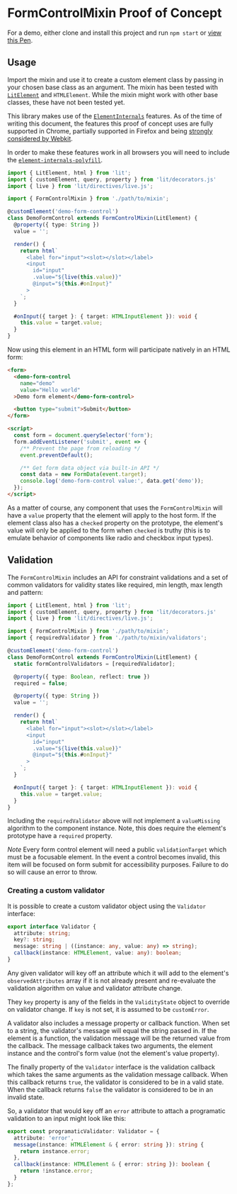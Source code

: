 # FormControlMixin Proof of Concept

For a demo, either clone and install this project and run `npm start` or [view this Pen](https://codepen.io/calebdwilliams/pen/jOLJNvw?editors=0010).

## Usage

Import the mixin and use it to create a custom element class by passing in your chosen base class as an argument. The mixin has been tested with [`LitElement`](https://lit.dev) and `HTMLElement`. While the mixin might work with other base classes, these have not been tested yet.

This library makes use of the [`ElementInternals`](https://developer.mozilla.org/en-US/docs/Web/API/ElementInternals) features. As of the time of writing this document, the features this proof of concept uses are fully supported in Chrome, partially supported in Firefox and being [strongly considered by Webkit](https://mobile.twitter.com/rniwa_dev/status/1459328406789640192).

In order to make these features work in all browsers you will need to include the [`element-internals-polyfill`](https://www.npmjs.com/package/element-internals-polyfill).

```typescript
import { LitElement, html } from 'lit';
import { customElement, query, property } from 'lit/decorators.js'
import { live } from 'lit/directives/live.js';

import { FormControlMixin } from './path/to/mixin';

@customElement('demo-form-control')
class DemoFormControl extends FormControlMixin(LitElement) {
  @property({ type: String })
  value = '';

  render() {
    return html`
      <label for="input"><slot></slot></label>
      <input
        id="input"
        .value="${live(this.value)}"
        @input="${this.#onInput}"
      >
    `;
  }

  #onInput({ target }: { target: HTMLInputElement }): void {
    this.value = target.value;
  }
}
```

Now using this element in an HTML form will participate natively in an HTML form:

```html
<form>
  <demo-form-control
    name="demo"
    value="Hello world"
  >Demo form element</demo-form-control>

  <button type="submit">Submit</button>
</form>

<script>
  const form = document.querySelector('form');
  form.addEventListener('submit', event => {
    /** Prevent the page from reloading */
    event.preventDefault();

    /** Get form data object via built-in API */
    const data = new FormData(event.target);
    console.log('demo-form-control value:', data.get('demo'));
  });
</script>
```

As a matter of course, any component that uses the `FormControlMixin` will have a `value` property that the element will apply to the host form. If the element class also has a `checked` property on the prototype, the element's value will only be applied to the form when `checked` is truthy (this is to emulate behavior of components like radio and checkbox input types).

## Validation

The `FormControlMixin` includes an API for constraint validations and a set of common validators for validity states like required, min length, max length and pattern:

```typescript
import { LitElement, html } from 'lit';
import { customElement, query, property } from 'lit/decorators.js'
import { live } from 'lit/directives/live.js';

import { FormControlMixin } from './path/to/mixin';
import { requiredValidator } from './path/to/mixin/validators';

@customElement('demo-form-control')
class DemoFormControl extends FormControlMixin(LitElement) {
  static formControlValidators = [requiredValidator];

  @property({ type: Boolean, reflect: true })
  required = false;

  @property({ type: String })
  value = '';

  render() {
    return html`
      <label for="input"><slot></slot></label>
      <input
        id="input"
        .value="${live(this.value)}"
        @input="${this.#onInput}"
      >
    `;
  }

  #onInput({ target }: { target: HTMLInputElement }): void {
    this.value = target.value;
  }
}
```

Including the `requiredValidator` above will not implement a `valueMissing` algorithm to the component instance. Note, this does require the element's prototype have a `required` property.

*Note* Every form control element will need a public `validationTarget` which must be a focusable element. In the event a control becomes invalid, this item will be focused on form submit for accessibility purposes. Failure to do so will cause an error to throw. 

### Creating a custom validator

It is possible to create a custom validator object using the `Validator` interface:

```typescript
export interface Validator {
  attribute: string;
  key?: string;
  message: string | ((instance: any, value: any) => string);
  callback(instance: HTMLElement, value: any): boolean;
}
```

Any given validator will key off an attribute which it will add to the element's `observedAttributes` array if it is not already present and re-evaluate the validation algorithm on value and validator attribute change. 

They `key` property is any of the fields in the `ValidityState` object to override on validator change. If `key` is not set, it is assumed to be `customError`.

A validator also includes a message property or callback function. When set to a string, the validator's message will equal the string passed in. If the element is a function, the validation message will be the returned value from the callback. The message callback takes two arguments, the element instance and the control's form value (not the element's value property).

The finally property of the `Validator` interface is the validation callback which takes the same arguments as the validation message callback. When this callback returns `true`, the validator is considered to be in a valid state. When the callback returns `false` the validator is considered to be in an invalid state. 

So, a validator that would key off an `error` attribute to attach a programatic validation to an input might look like this:

```typescript
export const programaticValidator: Validator = {
  attribute: 'error',
  message(instance: HTMLElement & { error: string }): string {
    return instance.error;
  },
  callback(instance: HTMLElement & { error: string }): boolean {
    return !instance.error;
  }
};
```